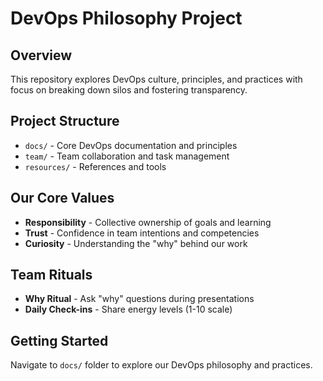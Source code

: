 # DevOps Philosophy Project

## Overview
This repository explores DevOps culture, principles, and practices with focus on breaking down silos and fostering transparency.

## Project Structure
- `docs/` - Core DevOps documentation and principles
- `team/` - Team collaboration and task management
- `resources/` - References and tools

## Our Core Values
- **Responsibility** - Collective ownership of goals and learning
- **Trust** - Confidence in team intentions and competencies  
- **Curiosity** - Understanding the "why" behind our work

## Team Rituals
- **Why Ritual** - Ask "why" questions during presentations
- **Daily Check-ins** - Share energy levels (1-10 scale)

## Getting Started
Navigate to `docs/` folder to explore our DevOps philosophy and practices.